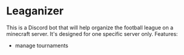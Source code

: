 # Leaganizer

This is a Discord bot that will help organize the football league on a minecraft server.
It's designed for one specific server only.
Features:
- manage tournaments